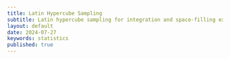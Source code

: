 ```yaml
---
title: Latin Hypercube Sampling
subtitle: Latin hypercube sampling for integration and space-filling experimental design.
layout: default
date: 2024-07-27
keywords: statistics
published: true
---
```


